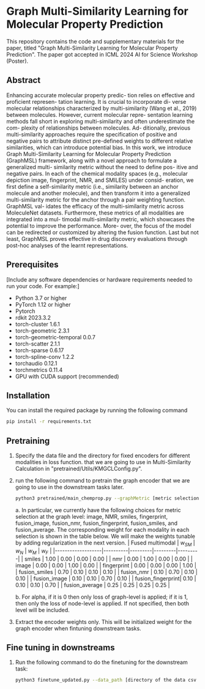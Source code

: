 # Graph Multi-Similarity Learning for Molecular Property Prediction

This repository contains the code and supplementary materials for the paper, titled "Graph Multi-Similarity Learning for Molecular Property Prediction". The paper got accepted in ICML 2024 AI for Science Workshop (Poster).

## Abstract

Enhancing accurate molecular property predic-
tion relies on effective and proficient represen-
tation learning. It is crucial to incorporate di-
verse molecular relationships characterized by
multi-similarity (Wang et al., 2019) between
molecules. However, current molecular repre-
sentation learning methods fall short in exploring
multi-similarity and often underestimate the com-
plexity of relationships between molecules. Ad-
ditionally, previous multi-similarity approaches
require the specification of positive and negative
pairs to attribute distinct pre-defined weights to
different relative similarities, which can introduce
potential bias. In this work, we introduce Graph
Multi-Similarity Learning for Molecular Property
Prediction (GraphMSL) framework, along with a
novel approach to formulate a generalized multi-
similarity metric without the need to define pos-
itive and negative pairs. In each of the chemical
modality spaces (e.g., molecular depiction image,
fingerprint, NMR, and SMILES) under consid-
eration, we first define a self-similarity metric
(i.e., similarity between an anchor molecule and
another molecule), and then transform it into a
generalized multi-similarity metric for the anchor
through a pair weighting function. GraphMSL val-
idates the efficacy of the multi-similarity metric
across MoleculeNet datasets. Furthermore, these
metrics of all modalities are integrated into a mul-
timodal multi-similarity metric, which showcases
the potential to improve the performance. More-
over, the focus of the model can be redirected or
customized by altering the fusion function. Last
but not least, GraphMSL proves effective in drug
discovery evaluations through post-hoc analyses
of the learnt representations.

## Prerequisites

[Include any software dependencies or hardware requirements needed to run your code. For example:]

- Python 3.7 or higher
- PyTorch 1.12 or higher
- Pytorch
- rdkit 2023.3.2
- torch-cluster 1.6.1
- torch-geometric  2.3.1
- torch-geometric-temporal  0.0.7
- torch-scatter  2.1.1
- torch-sparse  0.6.17
- torch-spline-conv  1.2.2
- torchaudio  0.12.1
- torchmetrics  0.11.4
- GPU with CUDA support (recommended)

## Installation
You can install the required package by running the following command
```bash
pip install -r requirements.txt
```

## Pretraining
1. Specify the data file and the directory for fixed encoders for different modalities in loss function. that we are going to use in Multi-Similarity Calculation in "pretrained/Utils/KMGCLConfig.py".
2. run the following command to pretrain the graph encoder that we are going to use in the downstream tasks later.
   ```bash
   python3 pretrained/main_chemprop.py --graphMetric [metric selection] --alpha []
   ```
    a. In particular, we currently have the following choices for metric selection at the graph level: image, NMR, smiles, fingerprint, fusion_image, fusion_nmr, fusion_fingerprint, fusion_smiles, and fusion_average. The corresponding weight for each modality in each selection is shown in the table below. We will make the weights tunable by adding regularization in the next version.
    | Fused multimodal | $w_{SM}$ | $w_{N}$ | $w_{M}$ | $w_{F}$ |
    |-------------------|----------|---------|---------|---------|
    | smiles            | 1.00     | 0.00    | 0.00    | 0.00    |
    | nmr               | 0.00     | 1.00    | 0.00    | 0.00    |
    | image             | 0.00     | 0.00    | 1.00    | 0.00    |
    | fingerprint       | 0.00     | 0.00    | 0.00    | 1.00    |
    | fusion_smiles     | 0.70     | 0.10    | 0.10    | 0.10    |
    | fusion_nmr        | 0.10     | 0.70    | 0.10    | 0.10    |
    | fusion_image      | 0.10     | 0.10    | 0.70    | 0.10    |
    | fusion_fingerprint| 0.10     | 0.10    | 0.10    | 0.70    |
    | fusion_average    | 0.25     | 0.25    | 0.25    | 0.25    |
  
   b. For alpha, if it is 0 then only loss of graph-level is applied; if it is 1, then only the loss of node-level is applied. If not specified, then both level will be included.

3. Extract the encoder weights only. This will be initialized weight for the graph encoder when fintuning downstream tasks. 


## Fine tuning in downstreams 
1. Run the following command to do the finetuning for the downstream task:
   ```bash
   python3 finetune_updated.py --data_path [directory of the data csv file] --dataset_type [classification/regression] --save_dir [directory to save the results] --epochs [number of epochs to train] --batch_size [number of samples in each batech] --split_type [how to split the data. scaffold_balanced or random] --num_folds [number of folds for cross validation] --encoder_path [directory for the pretrained encoder]
   ```
